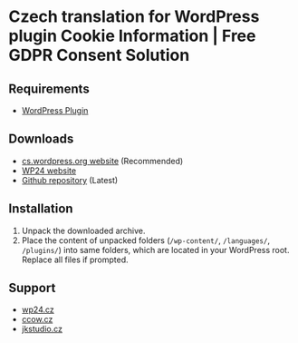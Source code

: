 # Czech translation for WordPress plugin Cookie Information | Free GDPR Consent Solution


## Requirements

* [WordPress Plugin](https://cs.wordpress.org/plugins/wp-gdpr-compliance/)

## Downloads

* [cs.wordpress.org website](https://translate.wordpress.org/locale/cs/default/wp-plugins/wp-gdpr-compliance/) (Recommended)
* [WP24 website](https://wp24.cz/wp-gdpr-compliance)
* [Github repository](https://github.com/WordPress24CZ/Cookie-Information-Free-GDPR-Consent-Solution/releases) (Latest)

## Installation

1. Unpack the downloaded archive.
2. Place the content of unpacked folders (`/wp-content/`, `/languages/`, `/plugins/`) into same folders, which are located in
   your WordPress root. Replace all files if prompted.
   
## Support

* [wp24.cz](https://www.wp24.cz)
* [ccow.cz](https://ccow.cz/)
* [jkstudio.cz](https://www.jkstudio.cz)
